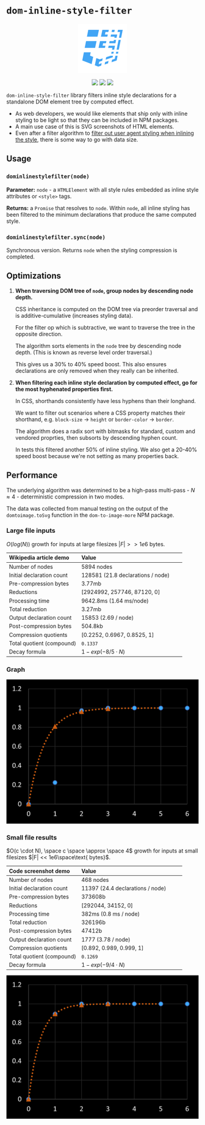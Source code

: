 # `dom-inline-style-filter`

<p align="center"><img src="./icon.png" height="128" /></p>

<p align="center"><a href="https://github.com/zm-cttae/dom-inline-style-filter" target="_blank"><img src="https://img.shields.io/github/v/release/zm-cttae/dom-inline-style-filter.svg?style=flat-square&label=Release&logo=github&logoColor=cacde2&labelColor=2c2c32&color=2196f3" /></a> <a href="https://www.npmjs.com/package/dom-inline-style-filter" target="_blank"><img src="https://img.shields.io/npm/dw/dom-inline-style-filter?style=flat-square&label=Downloads&logo=npm&logoColor=cacde2&labelColor=2c2c32&color=2196f3" /></a> <a href="https://github.com/vsce-toolroom/vscode-beautify/pipelines" target="_blank"><img src="https://img.shields.io/github/actions/workflow/status/zm-cttae/dom-inline-style-filter/CI.svg?style=flat-square&label	=CI&logo=github&logoColor=cacde2&labelColor=2c2c32&color=2196f3" /></a></p>

`dom-inline-style-filter` library filters inline style declarations for a standalone DOM element tree by computed effect.

- As web developers, we would like elements that ship only with inline styling to be light so that they can be included in NPM packages.
- A main use case of this is SVG screenshots of HTML elements.
- Even after a filter algorithm to [filter out user agent styling when inlining the style](https://github.com/1904labs/dom-to-image-more/issues/70), there is some way to go with data size.

## Usage

### `dominlinestylefilter(node)`

**Parameter:** `node` - a `HTMLElement` with all style rules embedded as inline style attributes or `<style>` tags.

**Returns:** a `Promise` that resolves to `node`. Within `node`, all inline styling has been filtered to the minimum declarations that produce the same computed style.

### `dominlinestylefilter.sync(node)`

Synchronous version. Returns `node` when the styling compression is completed.

## Optimizations

1.  **When traversing DOM tree of `node`, group nodes by descending node depth.**

    CSS inheritance is computed on the DOM tree via preorder traversal and is additive-cumulative (increases styling data).
	
	For the filter op which is subtractive, we want to traverse the tree in the opposite direction.
    
    The algorithm sorts elements in the `node` tree by descending node depth. (This is known as reverse level order traversal.)

    This gives us a 30% to 40% speed boost. This also ensures declarations are only removed when they really can be inherited.

2.  **When filtering each inline style declaration by computed effect, go for the most hyphenated properties first.**

    In CSS, shorthands consistently have less hyphens than their longhand.

	We want to filter out scenarios where a CSS property matches their shorthand, e.g. `block-size` -> `height` or `border-color` -> `border`.

    The algorithm does a radix sort with bitmasks for standard, custom and vendored proprties, then subsorts by descending hyphen count.

    In tests this filtered another 50% of inline styling. We also get a 20-40% speed boost because we're not setting as many properties back.

## Performance

The underlying algorithm was determined to be a high-pass multi-pass - $N \approx 4$ - deterministic compression in two modes.

The data was collected from manual testing on the output of the `domtoimage.toSvg` function in the `dom-to-image-more` NPM package.

### Large file inputs

$O(log(N))$ growth for inputs at large filesizes $|F| >> 1e6 \text{ bytes}$.

| Wikipedia article demo    | Value                                  |
| :------------------------ | :------------------------------------- |
| Number of nodes           | 5894 nodes                             |
| Initial declaration count | 128581 (21.8 declarations / node)      |
| Pre-compression bytes     | 3.77mb                                 |
| Reductions                | [2924992, 257746, 87120, 0]            |
| Processing time           | 9642.8ms (1.64 ms/node)                |
| Total reduction           | 3.27mb                                 |
| Output declaration count  | 15853 (2.69 / node)                    |
| Post-compression bytes    | 504.8kb                                |
| Compression quotients     | [0.2252, 0.6967, 0.8525, 1]            |
| Total quotient (compound) | `0.1337                              ` |
| Decay formula             | $1-exp(-8 / 5 \cdot N)$                |

### Graph

<img src="./assets/236925669-a3461c94-c1dd-4d42-9bd1-55484c084614.png" width="539px" />

### Small file results

$O(c \cdot N), \space c \space \approx \space 4$ growth for inputs at small filesizes $|F| << 1e6\space\text{ bytes}$.

| Code screenshot demo      | Value                                  |
| :------------------------ | :------------------------------------- |
| Number of nodes           | 468 nodes                              |
| Initial declaration count | 11397 (24.4 declarations / node)       |
| Pre-compression bytes     | 373608b                                |
| Reductions                | [292044, 34152, 0]                     |
| Processing time           | 382ms (0.8 ms / node)                  |
| Total reduction           | 326196b                                |
| Post-compression bytes    | 47412b                                 |
| Output declaration count  | 1777 (3.78 / node)                     |
| Compression quotients     | [0.892, 0.989, 0.999, 1]               |
| Total quotient (compound) | `0.1269                              ` |
| Decay formula             | $1-exp(-9 / 4 \cdot N)$                |

<img src="./assets/236925730-e880fabe-426f-491e-a95f-989536c9e3bc.png" width="539px" />
